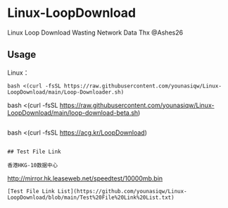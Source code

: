 # Linux-LoopDownload
Linux Loop Download Wasting Network Data Thx @Ashes26

## Usage
Linux：
```
bash <(curl -fsSL https://raw.githubusercontent.com/younasiqw/Linux-LoopDownload/main/Loop-Downloader.sh)
```
bash <(curl -fsSL https://raw.githubusercontent.com/younasiqw/Linux-LoopDownload/main/loop-download-beta.sh)
```
```
bash <(curl -fsSL https://acg.kr/LoopDownload)
```

## Test File Link

香港HKG-10数据中心
```
http://mirror.hk.leaseweb.net/speedtest/10000mb.bin
```
[Test File Link List](https://github.com/younasiqw/Linux-LoopDownload/blob/main/Test%20File%20Link%20List.txt)
